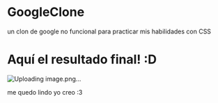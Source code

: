 # GoogleClone
un clon de google no funcional para practicar mis habilidades con CSS

# Aquí el resultado final! :D 

![Uploading image.png…]()

me quedo lindo yo creo :3 
